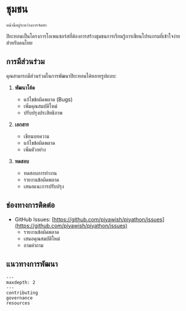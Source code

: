 # ชุมชน

```{note}
หน้านี้อยู่ระหว่างการจัดทำ
```

ปิยะทอนเป็นโครงการโอเพนซอร์สที่ต้องการสร้างชุมชนการเรียนรู้การเขียนโปรแกรมที่เข้าใจง่ายสำหรับคนไทย

## การมีส่วนร่วม

คุณสามารถมีส่วนร่วมในการพัฒนาปิยะทอนได้หลายรูปแบบ:

1. **พัฒนาโค้ด**
   - แก้ไขข้อผิดพลาด (Bugs)
   - เพิ่มคุณสมบัติใหม่
   - ปรับปรุงประสิทธิภาพ

2. **เอกสาร**
   - เขียนบทความ
   - แก้ไขข้อผิดพลาด
   - เพิ่มตัวอย่าง

3. **ทดสอบ**
   - ทดสอบการทำงาน
   - รายงานข้อผิดพลาด
   - เสนอแนะการปรับปรุง

## ช่องทางการติดต่อ

- GitHub Issues: [https://github.com/piyawish/piyathon/issues](https://github.com/piyawish/piyathon/issues)
  - รายงานข้อผิดพลาด
  - เสนอคุณสมบัติใหม่
  - ถามคำถาม

## แนวทางการพัฒนา

```{toctree}
---
maxdepth: 2
---
contributing
governance
resources
```
